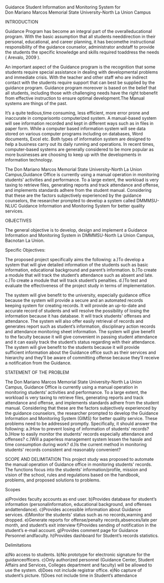 Guidance Student Information and Monitoring System for    
Don Mariano Marcos Memorial State University-North La Union Campus

INTRODUCTION

Guidance Program has become an integral part of the overalleducational program. 
With the basic assumption that all students needdirection in their personal, educational, and career planning, it has becomethe instructional responsibility of the guidance counselor, administrator andstaff to provide the students the specific knowledge and skills required toaddress the needs ( Arevalo, 2009 ). 

An important aspect of the Guidance program is the recognition that some students require special assistance in dealing with developmental problems and immediate crisis. With the teacher and other staff who are indirect contact with the students require support that can best be supplied by the guidance program. 
Guidance program moreover is based on the belief that all students, including those with challenging needs have the right tobenefit from effective instruction to ensure optimal development.The Manual systems are things of the past.

It’s a quite tedious,time consuming, less efficient, more error prone and inaccurate in comparisonto computerized system. A manual-based system will see information
recorded and kept in different ways such as in files in paper form. While a computer based information system will see data stored on various computer programs including on databases, 
Word documents, Excel etc. Both types of information system are designed to help a business carry out its daily running and operations. In recent times, computer-based systems are generally considered to be more popular as more businesses are choosing to keep up with the developments in information technology.

The Don Mariano Marcos Memorial State University-North La Union Campus,Guidance Office is currently using a manual operation in monitoring students’ activities and performance. To a large extent, the workload is very taxing to retrieve files, generating reports and track attendance and offense, and implements standards adhere from the student manual. Considering that these are the factors subjectively experienced by the guidance counselors, the researcher prompted to develop a system called DMMMSU-NLUC Guidance Information and Monitoring System for better quality services. 


OBJECTIVES

The general objective is to develop, design and implement a Guidance Information and Monitoring System in DMMMSU-North La Union Campus, Bacnotan La Union.

Specific Objectives:

The proposed project specifically aims the following:
a.)To develop a system that will give detailed information of the students such as basic information, educational background and parent’s information.
b.)To create a module that will track the student’s attendance such as absent and late.
c.)To create a module that will track student’s penalties.
d.)To test and evaluate the effectiveness of the project study in terms of implementation.

The system will give benefit to the university, especially guidance office because the system will provide a secure and an automated records keeping system for creating records. It will provide an up-to-date and accurate record of students and will resolve the possibility of losing the information because it has database. It will track students' offenses and attendance. The system will also offer easily retrieval of records and generates report such as student’s information, disciplinary action records and attendance monitoring sheet information. The system will give benefit to the faculty because it will give convenient in passing student attendance and it can easily track the student’s status regarding with their attendance. The system will give benefit to the students because it will provide sufficient information about the Guidance office such as their services and hierarchy and they’ll be aware of committing offense because they’ll receive a notification from the Guidance.
 

STATEMENT OF THE PROBLEM

The Don Mariano Marcos Memorial State University-North La Union Campus, Guidance Office is currently using a manual operation in monitoring students’ activities and performance. To a large extent, the workload is very taxing to retrieve files, generating reports and track attendance and offense, and implements standards adhere from the student manual. Considering that these are the factors subjectively experienced by the guidance counselors, the researcher prompted to develop the Guidance Information and Monitoring System (GIMS) for better quality service. These problems need to be addressed promptly. Specifically, it should answer the following:
a.)How to prevent losing of information of students' records?
b.)How to easily monitor the students' records especially attendance and offenses?
c.)Will a paperless management system lessen the hassle and time consumption during work?
d.)Is the current method in monitoring students' records consistent and reasonably convenient?


SCOPE AND DELIMITATION
This project study was proposed to automate the manual operation of Guidance office in monitoring students' records. The functions focus into the students’ information/profile, mission and vision of the school, rules and regulations based on the handbook, problems, and proposed solutions to problems.

Scopes

a)Provides faculty accounts as end user.
b)Provides database for student’s information (personalinformation, educational background, and offenses andattendance).
c)Provides accessible information about Guidance services.
d)Monitor the students' status such as no records,warning and dropped.
e)Generate reports for offense/penalty records,absences/late per month, and student’s exit interview
f)Provides sending of notification in the student’s e-mail account.
g)Provides comment page for Guidance Personnel andfaculty.
h)Provides dashboard for Student’s records statistics.

Delimitations

a)No access to students.
b)No prototype for electronic signature for the guidanceofficers.
c)Only authorized personnel (Guidance Center, Student Affairs and Services, Colleges department and faculty) will be allowed to use the system.
d)Does not include registrar office.
e)No capture of student’s picture.
f)Does not include time in Student’s attendance

